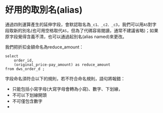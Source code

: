 # 好用的取別名(alias)

通過四則運算產生的延伸字段，會默認取名為`_c1、_c2、_c3`，我們可以用`AS`對字段取新的別名(也可用空格取代`AS`，但為了代碼容易閱讀，通常不建議省略)；如果原字段覺得含義不清，也可以通過起別名(alias named)來更改。

我們把折扣金額命名為reduce\_amount：

```
select   
    order_id,  
    (original_price-pay_amount) as reduce_amount
from dws_order_d ;
```



字段命名須符合以下的規則，若不符合命名規則，語句將報錯：

* 只能包括小寫字母(大寫字母會轉為小寫)、數字、下划線，
* 不可以下划線開頭
* 不可僅包含數字
*
